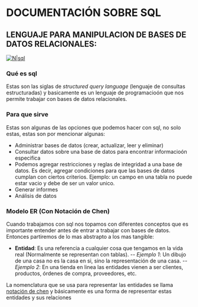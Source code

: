 # DOCUMENTACIÓN SOBRE SQL
## LENGUAJE PARA MANIPULACION DE BASES DE DATOS RELACIONALES:
[![N|sql](https://encrypted-tbn0.gstatic.com/images?q=tbn:ANd9GcQHC2PgWBCh4ty3Ny-_YUhIc3RDZH8dcVAlYg&usqp=CAU)](https://www.sqlite.org/)

### Qué es sql
Estas son las siglas de _structured query language_ (lenguaje de consultas estructuradas) y basicamente es un lenguaje de programacioón que nos permite trabajar con bases de datos relacionales.

### Para que sirve
Estas son algunas de las opciones que podemos hacer con sql, no solo estas, estas son por mencionar algunas:
- Administrar bases de datos (crear, actualizar, leer y eliminar)
- Consultar datos sobre una base de datos para encontrar informacioón especifica
- Podemos agregar restricciones y reglas de integridad a una base de datos. Es decir, agregar condiciones para que las bases de datos cumplan con ciertos criterios. Ejemplo: un campo en una tabla no puede estar vacio y debe de ser un valor unico.
- Generar informes
- Análisis de datos

### Modelo ER (Con Notación de Chen)

Cuando trabajamos con sql nos topamos con diferentes conceptos que es importante entender antes de entrar a trabajar con bases de datos. Entonces partiremos de lo mas abstrapto a los mas tangible:

- **Entidad**: Es una referencia a cualquier cosa que tengamos en la vida real (Normalmente se representan con tablas).
-- *Ejemplo 1*: Un dibujo de una casa no es la casa en si, sino la representación de una casa. 
--*Ejemplo 2*: En una tienda en linea las entidades vienen a ser clientes, productos, órdenes de compra, proveedores, etc.

La nomenclatura que se usa para representar las entidades se llama [notación de chen](https://support.microsoft.com/es-es/topic/crear-un-diagrama-con-notaci%C3%B3n-de-base-de-datos-de-chen-75d28eff-2509-4faf-8cd9-3eda5fb4327b#:~:text=La%20notaci%C3%B3n%20de%20base%20de,de%20datos%20o%20ejemplos%20b%C3%A1sicos.) y básicamente es una forma de representar estas entidades y sus relaciones


